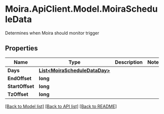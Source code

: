 # Moira.ApiClient.Model.MoiraScheduleData
Determines when Moira should monitor trigger

## Properties

Name | Type | Description | Notes
------------ | ------------- | ------------- | -------------
**Days** | [**List&lt;MoiraScheduleDataDay&gt;**](MoiraScheduleDataDay.md) |  | 
**EndOffset** | **long** |  | 
**StartOffset** | **long** |  | 
**TzOffset** | **long** |  | 

[[Back to Model list]](../../README.md#documentation-for-models) [[Back to API list]](../../README.md#documentation-for-api-endpoints) [[Back to README]](../../README.md)

